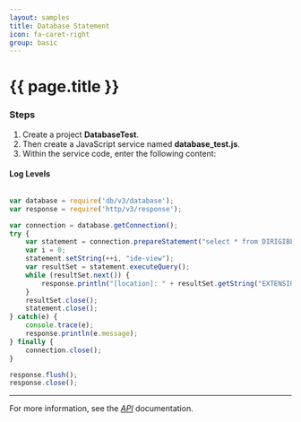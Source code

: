 ```yaml
---
layout: samples
title: Database Statement
icon: fa-caret-right
group: basic
---
```


{{ page.title }}
===

### Steps


1. Create a project **DatabaseTest**.
2. Then create a JavaScript service named **database_test.js**.
3. Within the service code, enter the following content:

#### Log Levels

```javascript

var database = require('db/v3/database');
var response = require('http/v3/response');

var connection = database.getConnection();
try {
    var statement = connection.prepareStatement("select * from DIRIGIBLE_EXTENSIONS where EXTENSION_EXTENSIONPOINT_NAME = ?");
    var i = 0;
    statement.setString(++i, "ide-view");
    var resultSet = statement.executeQuery();
    while (resultSet.next()) {
        response.println("[location]: " + resultSet.getString("EXTENSION_LOCATION"));
    }
    resultSet.close();
    statement.close();
} catch(e) {
    console.trace(e);
    response.println(e.message);
} finally {
    connection.close();
}

response.flush();
response.close();

```

---

For more information, see the *[API](../api/)* documentation.
